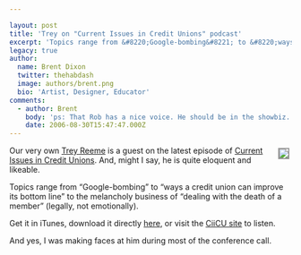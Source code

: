 ```yaml
---

layout: post
title: 'Trey on "Current Issues in Credit Unions" podcast'
excerpt: 'Topics range from &#8220;Google-bombing&#8221; to &#8220;ways a credit union can improve its bottom line&#8221; to the melancholy business of &#8220;dealing with the death of a member&#8221; (legally, not emotionally).'
legacy: true
author:
  name: Brent Dixon
  twitter: thehabdash
  image: authors/brent.png
  bio: 'Artist, Designer, Educator'
comments:
  - author: Brent
    body: 'ps: That Rob has a nice voice. He should be in the showbiz.'
    date: 2006-08-30T15:47:47.000Z
---
```


<p><a href="http://www.ciicu.com"><img src="/images/legacy/lookitme%21.jpg" style="float:right; border: 2px solid #999999; margin: 4px;" /></a>Our very own <a href="http://opensourcecu.com/author/trey-reeme">Trey Reeme</a> is a guest on the latest episode of <a href="http://ciicu.com/">Current Issues in Credit Unions</a>. And, might I say, he is quite eloquent and likeable.</p>
<p>Topics range from &#8220;Google-bombing&#8221; to &#8220;ways a credit union can improve its bottom line&#8221; to the melancholy business of &#8220;dealing with the death of a member&#8221; (legally, not emotionally).</p>
<p>Get it in iTunes, download it directly <a href="http://media.libsyn.com/media/ciicu/Current_Issues_in_Credit_Unions_Episode_5.mp3">here</a>, or visit the <a href="http://www.ciicu.com">CiiCU site</a> to listen.</p>
<p>And yes, I was making faces at him during most of the conference call.</p>
